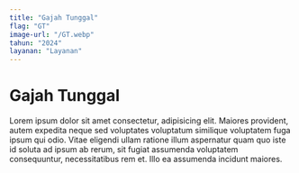 ```yaml
---
title: "Gajah Tunggal"
flag: "GT"
image-url: "/GT.webp"
tahun: "2024"
layanan: "Layanan"
---
```


# Gajah Tunggal

Lorem ipsum dolor sit amet consectetur, adipisicing elit. Maiores provident, autem expedita neque sed voluptates voluptatum similique voluptatem fuga ipsum qui odio. Vitae eligendi ullam ratione illum aspernatur quam quo iste id soluta ad ipsum ab rerum, sit fugiat assumenda voluptatem consequuntur, necessitatibus rem et. Illo ea assumenda incidunt maiores.
